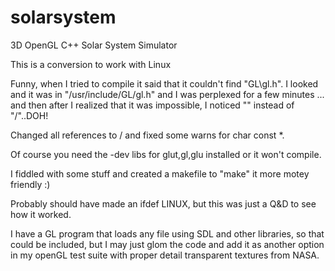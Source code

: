 # solarsystem
3D OpenGL C++ Solar System Simulator

This is a conversion to work with Linux

Funny, when I tried to compile it said that it couldn't find "GL\gl.h". 
I looked and it was in "/usr/include/GL/gl.h" and I was perplexed for a few minutes ...
 and then after I realized that it was impossible, I noticed "\" instead of "/"..DOH!
 
 
 Changed all references to / and fixed some warns for char const *.
 
 Of course you need the -dev libs for glut,gl,glu installed or it won't compile.
 
 I fiddled with some stuff and created a makefile to "make" it more motey friendly :)
 
 Probably should have made an ifdef LINUX, but this was just a Q&D to see how it worked.
 
 I have a GL program that loads any file using SDL and other libraries, 
 so that could be included, but I may just glom the code and add it as another 
 option in my openGL test suite with proper detail transparent textures 
 from NASA.
